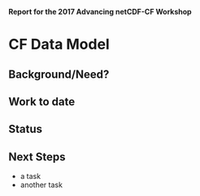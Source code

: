 **Report for the 2017 Advancing netCDF-CF Workshop**

# CF Data Model

## Background/Need?
## Work to date
## Status
## Next Steps

* a task
* another task